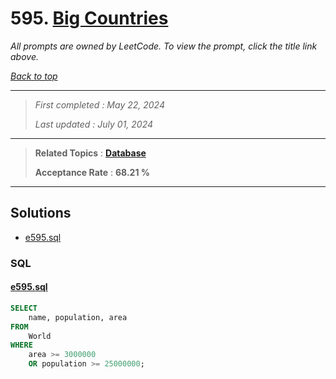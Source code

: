 # 595. [Big Countries](<https://leetcode.com/problems/big-countries>)

*All prompts are owned by LeetCode. To view the prompt, click the title link above.*

*[Back to top](<../README.md>)*

------

> *First completed : May 22, 2024*
>
> *Last updated : July 01, 2024*

------

> **Related Topics** : **[Database](<by_topic/Database.md>)**
>
> **Acceptance Rate** : **68.21 %**

------

## Solutions

- [e595.sql](<../my-submissions/e595.sql>)
### SQL
#### [e595.sql](<../my-submissions/e595.sql>)
```SQL
SELECT
    name, population, area
FROM
    World
WHERE
    area >= 3000000
    OR population >= 25000000;
```

